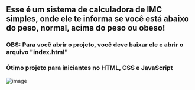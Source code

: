 ## Esse é um sistema de calculadora de IMC simples, onde ele te informa se você está abaixo do peso, normal, acima do peso ou obeso!

### OBS: Para você abrir o projeto, você deve baixar ele e abrir o arquivo "index.html"

### Ótimo projeto para iniciantes no HTML, CSS e JavaScript


![image](https://github.com/antoniovitor15/calculadora-de-imc/assets/163855604/a99505cb-67dd-40fc-a48c-72933aad5c57)

